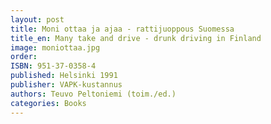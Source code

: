 ```yaml
---
layout: post
title: Moni ottaa ja ajaa - rattijuoppous Suomessa
title_en: Many take and drive - drunk driving in Finland
image: moniottaa.jpg
order: 
ISBN: 951-37-0358-4
published: Helsinki 1991
publisher: VAPK-kustannus
authors: Teuvo Peltoniemi (toim./ed.)
categories: Books
---
```




